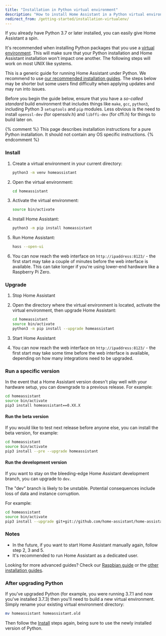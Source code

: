 ```yaml
---
title: "Installation in Python virtual environment"
description: "How to install Home Assistant in a Python virtual environment."
redirect_from: /getting-started/installation-virtualenv/
---
```


If you already have Python 3.7 or later installed, you can easily give Home Assistant a spin.

It's recommended when installing Python packages that you use a [virtual environment](https://docs.python.org/3.7/library/venv.html#module-venv). This will make sure that your Python installation and Home Assistant installation won't impact one another. The following steps will work on most UNIX like systems.

<div class='note'>

This is a generic guide for running Home Assistant under Python. We recommend to use [our recommended installation guides](/docs/installation/#recommended). The steps below may be shorter but some users find difficulty when applying updates and may run into issues.

Before you begin the guide below, ensure that you have a *so-called standard* build environment that includes things like `make`, `gcc`, `python3`, including Python 3 `setuptools` and `pip` modules. Less obvious is the need to install `openssl-dev` (for opensslv.h) and `libffi-dev` (for cffi.h) for things to build later on.

</div>

{% comment %}
This page describes installation instructions for a pure Python installation.
It should not contain any OS specific instructions.
{% endcomment %}

### Install

 1. Create a virtual environment in your current directory:
    ```bash
    python3 -m venv homeassistant
    ```
 2. Open the virtual environment:
    ```bash
    cd homeassistant
    ```
 3. Activate the virtual environment:
    ```bash
    source bin/activate
    ```
 4. Install Home Assistant:
    ```bash
    python3 -m pip install homeassistant
    ```    
 5. Run Home Assistant:
    ```bash
    hass --open-ui
    ```
 6. You can now reach the web interface on `http://ipaddress:8123/` - the first start may take a couple of minutes before the web interface is available. This can take longer if you're using lower-end hardware like a Raspberry Pi Zero.
 
### Upgrade

 1. Stop Home Assistant

 2. Open the directory where the virtual environment is located, activate the virtual environment, then upgrade Home Assistant:
    ```bash
    cd homeassistant
    source bin/activate
    python3 -m pip install --upgrade homeassistant
    ```
 3. Start Home Assistant
 4. You can now reach the web interface on `http://ipaddress:8123/` - the first start may take some time before the web interface is available, depending on how many integrations need to be upgraded.

### Run a specific version

In the event that a Home Assistant version doesn't play well with your hardware setup, you can downgrade to a previous release. For example:

```bash
cd homeassistant
source bin/activate
pip3 install homeassistant==0.XX.X
```

#### Run the beta version

If you would like to test next release before anyone else, you can install the beta version, for example:

```bash
cd homeassistant
source bin/activate
pip3 install --pre --upgrade homeassistant
```

#### Run the development version

If you want to stay on the bleeding-edge Home Assistant development branch, you can upgrade to `dev`.

<div class='note warning'>
  The "dev" branch is likely to be unstable. Potential consequences include loss of data and instance corruption.
</div>

For example:

```bash
cd homeassistant
source bin/activate
pip3 install --upgrade git+git://github.com/home-assistant/home-assistant.git@dev
```

### Notes

- In the future, if you want to start Home Assistant manually again, follow step 2, 3 and 5.
- It's recommended to run Home Assistant as a dedicated user.

<div class='info'>
 
Looking for more advanced guides? Check our [Raspbian guide](/docs/installation/raspberry-pi/) or the [other installation guides](/docs/installation/).

</div>

### After upgrading Python

If you've upgraded Python (for example, you were running 3.7.1 and now you've installed 3.7.3) then you'll need to build a new virtual environment. Simply rename your existing virtual environment directory:

```bash
mv homeassistant homeassistant.old
```

Then follow the [Install](#install) steps again, being sure to use the newly installed version of Python.
